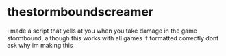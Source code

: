 # thestormboundscreamer
i made a script that yells at you when you take damage in the game stormbound, although this works with all games if formatted correctly dont ask why im making this
